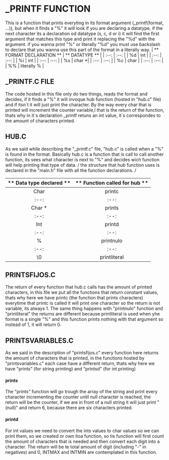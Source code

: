 # _PRINTF FUNCTION #
This is a function that prints everyting in its format argument (_printf(format, ...)), but when it finds a "%" it will look if you are declaring a datatype, if the next character its a declaration od datatype (s, c, d or i) it will find the first argument that matches this type and print it replacing the "%d" with the argument. if you wanna print "%" or literally "%d" you must use backslash to declare that you wanna use this part of the format in a literally way.
| ** FORMAT DECLARATION ** | ** DATATYPE ** |
| :--: | :--: |
| %d | int |
| :--: | :--: |
| %i | int |
| :--: | :--: |
| %s | char *|
| :--: | :--: |
| %c | char |
| :--: | :--: |
| %% | literally % |

## _PRINTF.C FILE ##
The code hosted in this file only do two things, reads the format and decides, if it finds a "%" it will invoque hub function (hosted in "hub.c" file) and if itsn´t it will just print the character. By the way every char that is printed will increment the counter variable,l that is the return of the function, thats why in it´s declaration _printf retuns an int value, it´s correspondes to the amount of characters printed.

## HUB.C ##
As we said while describing the "_printf.c" file, "hub.c" is called when a "%" is found in the format.
Basically hub.c is a function that is call to call another function, its sees what character is next to "%" and decides wich function will help printing that type of data. 
/ the structure that hub function uses is declared in the "main.h" file with all the function declarations. /

| ** Data type declared ** | ** Function called for hub ** |
| :--: | :--: |
| Char | printc |
| :--: | :--: |
| Char * | prints |
| :--: | :--: |
| Int | printd |
| :--: | :--: |
| % | printnulo |
| :--: | :--: |
| \0 | printliteral | 

## PRINTSFIJOS.C ##
The return of every function that hub.c calls has the amount of printed characters, in this file we put all the functions that return constant values, thats why here we have printc (the function that prints characters) everytime that printc is called it will print one character so the return is not variable, its always 1. The same thing happens with "printnulo" function and "printliteral" the returns are different because printliteral is used when yhe format is a single "%" and this function prints nothing with that argument so instead of 1, it will return 0.

## PRINTSVARIABLES.C ##
As we said in the description of "printsfijos.c" every function here returns the amount of characters that is printed, in the functions hosted by "printsvariables.c" each case have a different return, thats why here we have "prints" (for string printing) and "printsd" (for int printing)
#### prints ####
The "prints" function will go trough the array of the string and print every character incrementing the counter until null character is reached, the return will be the counter, if we are in front of a null string it will just print "(null)" and return 6, because there are six characters printed.
#### printd ####
For int values we need to convert the ints values to char values so we can print them, so we created or own itoa function, so tis function will first count the amount of characters that is needed and then convert each digit into a character. The return will be te total amount of digit (including "-" in negatives) and 0, INTMAX and INTMIN are contemplated in this function.
